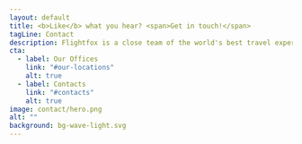 ```yaml
---
layout: default
title: <b>Like</b> what you hear? <span>Get in touch!</span>
tagLine: Contact
description: Flightfox is a close team of the world's best travel experts. We live, work and travel all over the world while providing a valuable service to our customers.
cta:
  - label: Our Offices
    link: "#our-locations"
    alt: true
  - label: Contacts
    link: "#contacts"
    alt: true
image: contact/hero.png
alt: ""
background: bg-wave-light.svg
---
```

